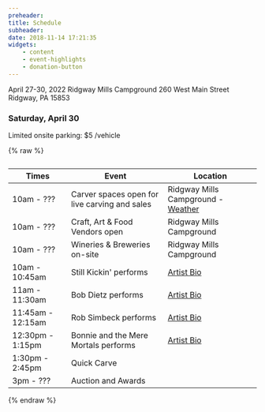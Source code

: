 ```yaml
---
preheader: 
title: Schedule
subheader: 
date: 2018-11-14 17:21:35
widgets:
    - content
    - event-highlights
    - donation-button
---
```


April 27-30, 2022
Ridgway Mills Campground
260 West Main Street
Ridgway, PA 15853


### Saturday, April 30

Limited onsite parking: $5 /vehicle

{% raw %}
<table class="uk-table uk-table-divider">
    <caption></caption>
    <thead>
        <tr>
            <th>Times</th>
            <th>Event</th>
            <th>Location</th>
        </tr>
    </thead>
    <tbody>
        <tr>
            <td>10am - ???</td>
            <td>Carver spaces open for live carving and sales</td>
            <td>Ridgway Mills Campground - <a href="https://www.accuweather.com/en/us/ridgway/15853/daily-weather-forecast/335336">Weather</a></td>
        </tr>
        <tr>
            <td>10am - ???</td>
            <td>Craft, Art & Food Vendors open</td>
            <td>Ridgway Mills Campground</td>
        </tr>
        <tr>
            <td>10am - ???</td>
            <td>Wineries & Breweries on-site</td>
            <td>Ridgway Mills Campground</td>
        </tr>
        <tr>
            <td>10am - 10:45am</td>
            <td>Still Kickin' performs</td>
            <td><a href="/2022/entertainment#still-kickin'">Artist Bio</a></td>
        </tr>
        <tr>
            <td>11am - 11:30am</td>
            <td>Bob Dietz performs</td>
            <td><a href="/2022/entertainment#bob-dietz">Artist Bio</a></td>
        </tr>
        <tr>
            <td>11:45am - 12:15am</td>
            <td>Rob Simbeck performs</td>
            <td><a href="/2022/entertainment#rob-simbeck">Artist Bio</a></td>
        </tr>
        <tr>
            <td>12:30pm - 1:15pm</td>
            <td>Bonnie and the Mere Mortals performs</td>
            <td><a href="/2022/entertainment#bonnie-and-the-mere-mortals">Artist Bio</a></td>
        </tr>
        <tr>
            <td>1:30pm - 2:45pm</td>
            <td>Quick Carve</td>
            <td></td>
        </tr>
        <tr>
            <td>3pm - ???</td>
            <td>Auction and Awards</td>
            <td></td>
        </tr>
    </tbody>
</table>
{% endraw %}